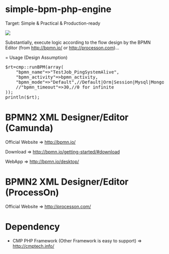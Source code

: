 # simple-bpm-php-engine

Target: Simple & Practical & Production-ready

<img src="https://www.processon.com/chart_image/5709c63be4b0bf3d900157e2.png" />

Substantially, execute logic according to the flow design by the BPMN Editor (from http://bpmn.io/ or http://processon.com)...

= Usage (Design Assumption)

<pre>
$rt=cmp::runBPM(array(
	"bpmn_name"=>"TestJob_PingSystemAlive",
	"bpmn_activity"=>bpmn_activity,
	"bpmn_mode"=>"Default",//Default|Orm|Session|Mysql|MongoDB|Redis|... , Default is Sessionless & Sync
	//"bpmn_timeout"=>30,//0 for infinite
));
println($rt);
</pre>

# BPMN2 XML Designer/Editor  (Camunda)

Official Website => http://bpmn.io/

Download =>  http://bpmn.io/getting-started/#download

WebApp => http://bpmn.io/desktop/

# BPMN2 XML Designer/Editor  (ProcessOn)

Official Website => http://processon.com/

# Dependency

* CMP PHP Framework (Other Framework is easy to support) => http://cmptech.info/




